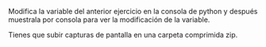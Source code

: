 Modifica la variable del anterior ejercicio en la consola de python y después muestrala por consola para ver la modificación de la variable.

Tienes que subir capturas de pantalla en una carpeta comprimida zip.
